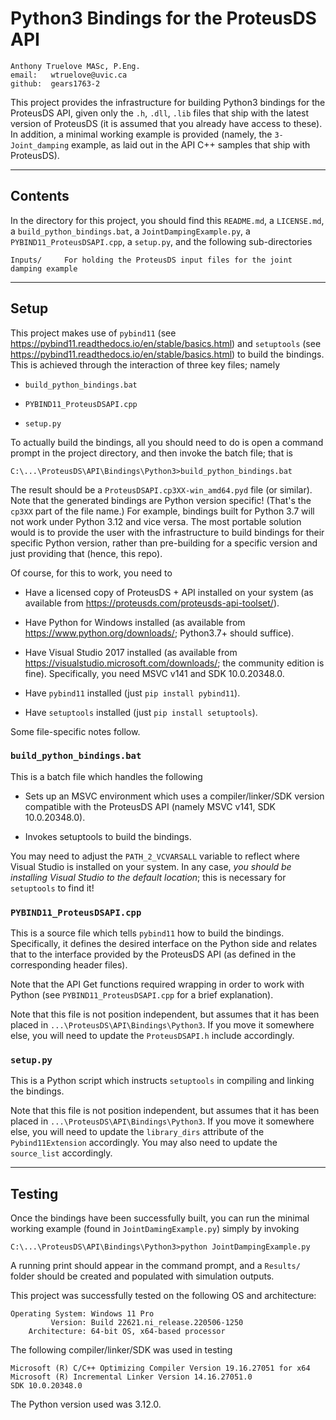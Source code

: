 # Python3 Bindings for the ProteusDS API

    Anthony Truelove MASc, P.Eng.  
    email:   wtruelove@uvic.ca
    github:  gears1763-2 
    
This project provides the infrastructure for building Python3 bindings for the ProteusDS API, given only
the `.h`, `.dll`, `.lib` files that ship with the latest version of ProteusDS (it is assumed that you
already have access to these). In addition, a minimal working example is provided (namely, the 
`3-Joint_damping` example, as laid out in the API C++ samples that ship with ProteusDS).

--------


## Contents

In the directory for this project, you should find this `README.md`, a `LICENSE.md`, a `build_python_bindings.bat`, 
a `JointDampingExample.py`, a `PYBIND11_ProteusDSAPI.cpp`, a `setup.py`, and the following sub-directories

    Inputs/     For holding the ProteusDS input files for the joint damping example

--------


## Setup

This project makes use of `pybind11` (see <https://pybind11.readthedocs.io/en/stable/basics.html>) and
`setuptools` (see <https://pybind11.readthedocs.io/en/stable/basics.html>) to build the bindings. This 
is achieved through the interaction of three key files; namely 

  * `build_python_bindings.bat` 
  
  * `PYBIND11_ProteusDSAPI.cpp`
  
  * `setup.py`

To actually build the bindings, all you should need to do is open a command prompt in the project 
directory, and then invoke the batch file; that is

    C:\...\ProteusDS\API\Bindings\Python3>build_python_bindings.bat
    
The result should be a `ProteusDSAPI.cp3XX-win_amd64.pyd` file (or similar). Note that the generated
bindings are Python version specific! (That's the `cp3XX` part of the file name.) For example, bindings
built for Python 3.7 will not work under Python 3.12 and vice versa. The most portable solution
would is to provide the user with the infrastructure to build bindings for their specific Python version,
rather than pre-building for a specific version and just providing that (hence, this repo).

Of course, for this to work, you need to

  * Have a licensed copy of ProteusDS + API installed on your system (as available from <https://proteusds.com/proteusds-api-toolset/>).

  * Have Python for Windows installed (as available from <https://www.python.org/downloads/>; Python3.7+ should suffice).
  
  * Have Visual Studio 2017 installed (as available from <https://visualstudio.microsoft.com/downloads/>; the community edition is fine). Specifically, you need MSVC v141 and SDK 10.0.20348.0.
  
  * Have `pybind11` installed (just `pip install pybind11`).
  
  * Have `setuptools` installed (just `pip install setuptools`).

Some file-specific notes follow.


### `build_python_bindings.bat`

This is a batch file which handles the following

  * Sets up an MSVC environment which uses a compiler/linker/SDK version compatible with the ProteusDS API (namely MSVC v141, SDK 10.0.20348.0).
  
  * Invokes setuptools to build the bindings.

You may need to adjust the `PATH_2_VCVARSALL` variable to reflect where Visual Studio is installed on your
system. In any case, *you should be installing Visual Studio to the default location*; this is necessary
for `setuptools` to find it!


### `PYBIND11_ProteusDSAPI.cpp`

This is a source file which tells `pybind11` how to build the bindings. Specifically, it defines the 
desired interface on the Python side and relates that to the interface provided by the ProteusDS API
(as defined in the corresponding header files).

Note that the API Get functions required wrapping in order to work with Python (see
`PYBIND11_ProteusDSAPI.cpp` for a brief explanation).  

Note that this file is not position independent, but assumes that it has been placed in
`...\ProteusDS\API\Bindings\Python3`. If you move it somewhere else, you will need to update the 
`ProteusDSAPI.h` include accordingly.


### `setup.py`

This is a Python script which instructs `setuptools` in compiling and linking the bindings.

Note that this file is not position independent, but assumes that it has been placed in
`...\ProteusDS\API\Bindings\Python3`. If you move it somewhere else, you will need to update the
`library_dirs` attribute of the `Pybind11Extension` accordingly. You may also need to update the 
`source_list` accordingly.

--------


## Testing

Once the bindings have been successfully built, you can run the minimal working example (found in 
`JointDamingExample.py`) simply by invoking

    C:\...\ProteusDS\API\Bindings\Python3>python JointDampingExample.py
    
A running print should appear in the command prompt, and a `Results/` folder should be created and
populated with simulation outputs.


This project was successfully tested on the following OS and architecture:

    Operating System: Windows 11 Pro
             Version: Build 22621.ni_release.220506-1250
        Architecture: 64-bit OS, x64-based processor

The following compiler/linker/SDK was used in testing

    Microsoft (R) C/C++ Optimizing Compiler Version 19.16.27051 for x64
    Microsoft (R) Incremental Linker Version 14.16.27051.0
    SDK 10.0.20348.0

The Python version used was 3.12.0.

    
